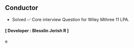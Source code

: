 ## Conductor
- Solved ✅ Core interview Question for Wiley Mthree 11 LPA.
#### **[ Developer : Blesslin Jerish R ]**
e
